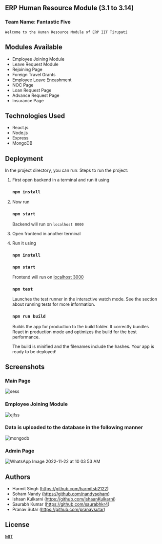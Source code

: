 
## ERP Human Resource Module (3.1 to 3.14)

### Team Name: Fantastic Five
    Welcome to the Human Resource Module of ERP IIT Tirupati
## Modules Available
- Employee Joining Module
- Leave Request Module
- Rejoining Page
- Foreign Travel Grants 
- Employee Leave Encashment
- NOC Page
- Loan Request Page
- Advance Request Page
- Insurance Page

## Technologies Used
- React.js
- Node.js
- Express
- MongoDB
## Deployment

In the project directory, you can run:
Steps to run the project:
1. First open backend in a terminal and run it using 
    ### `npm install` 
2. Now run 
    ### `npm start` 
    Backend will run on  `localhost 8000`

3. Open frontend in another terminal
4. Run it using 
    ### `npm install`
    ### `npm start`
    Frontend will run on [localhost 3000](http://localhost:3000)

    ### `npm test`

    Launches the test runner in the interactive watch mode.
    See the section about running tests for more information.

    ### `npm run build`

    Builds the app for production to the build folder.
    It correctly bundles React in production mode and optimizes the build for the best performance.

    The build is minified and the filenames include the hashes.
    Your app is ready to be deployed!
## Screenshots
### Main Page
![sess](https://user-images.githubusercontent.com/97940574/190463692-2ad01a4f-26d7-4c52-b0bd-4aba800f63c2.png)

### Employee Joining Module
![ejfss](https://user-images.githubusercontent.com/97940574/190467724-499371a4-c560-4086-b87b-e87f860e1d4e.png)

### Data is uploaded to the database in the following manner
![mongodb](https://user-images.githubusercontent.com/97940574/190467954-7d0fa9aa-bfe1-41df-8200-033658248d5f.jpeg)

### Admin Page
![WhatsApp Image 2022-11-22 at 10 03 53 AM](https://user-images.githubusercontent.com/97940574/203222391-b1321f15-8ae7-4e5c-b88b-54725492fd0e.jpeg)




## Authors


- Harmit Singh (https://github.com/harmitsb2122)
- Soham Nandy (https://github.com/nandysoham)
- Ishaan Kulkarni (https://github.com/IshaanKulkarni)
- Saurabh Kumar (https://github.com/saurabhkr4)
- Pranav Sutar (https://github.com/pranavsutar)


## License

[MIT](https://choosealicense.com/licenses/mit/)

